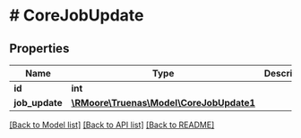 # # CoreJobUpdate

## Properties

Name | Type | Description | Notes
------------ | ------------- | ------------- | -------------
**id** | **int** |  | [optional]
**job_update** | [**\RMoore\Truenas\Model\CoreJobUpdate1**](CoreJobUpdate1.md) |  | [optional]

[[Back to Model list]](../../README.md#models) [[Back to API list]](../../README.md#endpoints) [[Back to README]](../../README.md)
